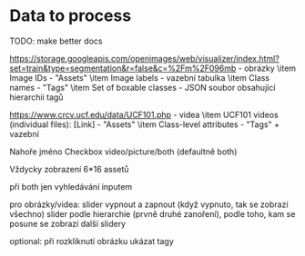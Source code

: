 # Data to process

TODO: make better docs

https://storage.googleapis.com/openimages/web/visualizer/index.html?set=train&type=segmentation&r=false&c=%2Fm%2F096mb - obrázky
\item Image IDs - "Assets"
\item Image labels - vazební tabulka
\item Class names - "Tags"
\item Set of boxable classes - JSON soubor obsahující hierarchii tagů

https://www.crcv.ucf.edu/data/UCF101.php - videa
\item UCF101 videos (individual files): [Link] - "Assets"
\item Class-level attributes - "Tags" + vazební

Nahoře jméno
Checkbox video/picture/both (defaultně both)

Vždycky zobrazení 6\*16 assetů

při both jen vyhledávání inputem

pro obrázky/videa:
slider vypnout a zapnout (když vypnuto, tak se zobrazí všechno)
slider podle hierarchie (prvně druhé zanoření),
podle toho, kam se posune se zobrazí další slidery

optional: při rozkliknutí obrázku ukázat tagy
